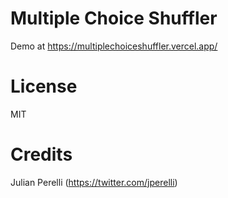 # Multiple Choice Shuffler

Demo at https://multiplechoiceshuffler.vercel.app/

# License

MIT

# Credits

Julian Perelli (https://twitter.com/jperelli)
